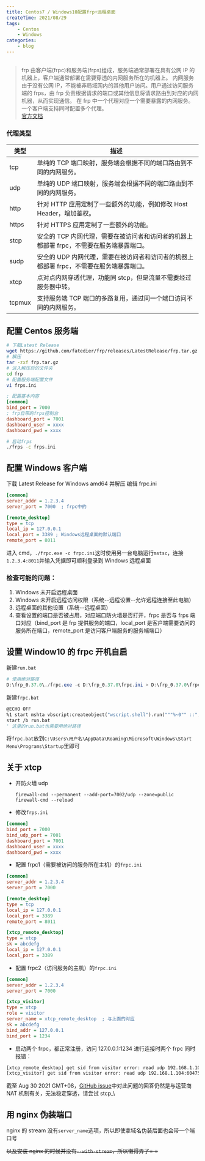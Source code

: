 ```yaml
---
title: Centos7 / Windows10配置frp+远程桌面
createTime: 2021/08/29
tags:
    - Centos
    - Windows
categories:
    - blog
---
```


##

> frp 由客户端(frpc)和服务端(frps)组成，服务端通常部署在具有公网 IP 的机器上，客户端通常部署在需要穿透的内网服务所在的机器上。 内网服务由于没有公网 IP，不能被非局域网内的其他用户访问。用户通过访问服务端的 frps，由 frp 负责根据请求的端口或其他信息将请求路由到对应的内网机器，从而实现通信。 在 frp 中一个代理对应一个需要暴露的内网服务。一个客户端支持同时配置多个代理。 \
> [官方文档](https://gofrp.org/docs)

### 代理类型

| 类型   | 描述                                                                                     |
| ------ | ---------------------------------------------------------------------------------------- |
| tcp    | 单纯的 TCP 端口映射，服务端会根据不同的端口路由到不同的内网服务。                        |
| udp    | 单纯的 UDP 端口映射，服务端会根据不同的端口路由到不同的内网服务。                        |
| http   | 针对 HTTP 应用定制了一些额外的功能，例如修改 Host Header，增加鉴权。                     |
| https  | 针对 HTTPS 应用定制了一些额外的功能。                                                    |
| stcp   | 安全的 TCP 内网代理，需要在被访问者和访问者的机器上都部署 frpc，不需要在服务端暴露端口。 |
| sudp   | 安全的 UDP 内网代理，需要在被访问者和访问者的机器上都部署 frpc，不需要在服务端暴露端口。 |
| xtcp   | 点对点内网穿透代理，功能同 stcp，但是流量不需要经过服务器中转。                          |
| tcpmux | 支持服务端 TCP 端口的多路复用，通过同一个端口访问不同的内网服务。                        |

## 配置 Centos 服务端

```bash
# 下载Latest Release
wget https://github.com/fatedier/frp/releases/LatestRelease/frp.tar.gz
# 解压
tar -zxf frp.tar.gz
# 进入解压后的文件夹
cd frp
# 配置服务端配置文件
vi frps.ini
```

```ini
; 配置基本内容
[common]
bind_port = 7000
; frp自带的frps控制台
dashboard_port = 7001
dashboard_user = xxxx
dashboard_pwd = xxxx
```

```bash
# 启动frps
./frps -c frps.ini
```

## 配置 Windows 客户端

下载 Latest Release for Windows amd64 并解压 编辑 frpc.ini

```ini
[common]
server_addr = 1.2.3.4
server_port = 7000  ; frpc中的

[remote_desktop]
type = tcp
local_ip = 127.0.0.1
local_port = 3389 ; Windows远程桌面的默认端口
remote_port = 8011
```

进入 cmd，`./frpc.exe -c frpc.ini`这时使用另一台电脑运行`mstsc`，连接`1.2.3.4:8011`并输入凭据即可顺利登录到 Windows 远程桌面

### 检查可能的问题：

1.  Windows 未开启远程桌面
2.  Windows 未开启远程访问权限（系统--远程设置--允许远程连接至此电脑）
3.  远程桌面的其他设置（系统--远程桌面）
4.  查看设置的端口是否被占用，对应端口防火墙是否打开，frpc 是否与 frps 端口对应（bind_port 是 frp 提供服务的端口，local_port 是客户端需要访问的服务所在端口，remote_port 是访问客户端服务的服务端端口）

## 设置 Window10 的 frpc 开机自启

新建`run.bat`

```powershell
# 使用绝对路径
D:\frp_0.37.0\./frpc.exe -c D:\frp_0.37.0\frpc.ini > D:\frp_0.37.0\frpc.log
```

新建`frpc.bat`

```vb
@ECHO OFF
%1 start mshta vbscript:createobject("wscript.shell").run("""%~0"" ::",0)(window.close)&&exit
start /b run.bat
' 这里的run.bat也需要用绝对路径
```

将`frpc.bat`放到`C:\Users\用户名\AppData\Roaming\Microsoft\Windows\Start Menu\Programs\Startup`里即可

## 关于 xtcp

-   开防火墙 udp

    ```
    firewall-cmd --permanent --add-port=7002/udp --zone=public
    firewall-cmd --reload
    ```

-   修改`frps.ini`

```ini
[common]
bind_port = 7000
bind_udp_port = 7001
dashboard_port = 7001
dashboard_user = xxxx
dashboard_pwd = xxxx
```

-   配置 frpc1（需要被访问的服务所在主机）的`frpc.ini`

```ini
[common]
server_addr = 1.2.3.4
server_port = 7000

[remote_desktop]
type = tcp
local_ip = 127.0.0.1
local_port = 3389
remote_port = 8011

[xtcp_remote_desktop]
type = xtcp
sk = abcdefg
local_ip = 127.0.0.1
local_port = 3389
```

-   配置 frpc2（访问服务的主机）的`frpc.ini`

```ini
[common]
server_addr = 1.2.3.4
server_port = 7000

[xtcp_visitor]
type = xtcp
role = visitor
server_name = xtcp_remote_desktop  ; 与上面的对应
sk = abcdefg
bind_addr = 127.0.0.1
bind_port = 1234
```

-   启动两个 frpc，都正常注册，访问 127.0.0.1:1234 进行连接时两个 frpc 同时报错：

```bash
[xtcp_remote_desktop] get sid from visitor error: read udp 192.168.1.101:57484: i/o timeout
[xtcp_visitor] get sid from visitor error: read udp 192.168.1.104:60475->103.98.240.96:42221: i/o timeout
```

截至 Aug 30 2021 GMT+08，[GitHub issue](https://github.com/fatedier/frp/issues)中对此问题的回答仍然是与运营商 NAT 机制有关，无法稳定穿透，请尝试 stcp\_\

## 用 nginx 伪装端口

nginx 的 stream 没有`server_name`选项，所以即使拿域名伪装后面也会带一个端口号

~~以及安装 nginx 的时候并没有`--with-stream`，所以懒得弄了= =~~

